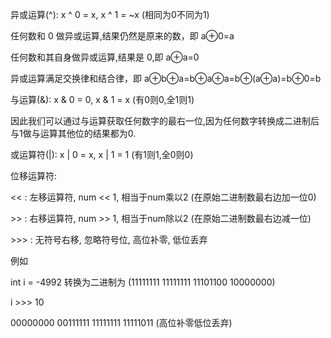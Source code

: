 异或运算(^): x ^ 0 = x, x ^ 1 = ~x (相同为0不同为1)

任何数和 0 做异或运算,结果仍然是原来的数，即 a⊕0=a 

任何数和其自身做异或运算,结果是 0,即 a⊕a=0

异或运算满足交换律和结合律，即 a⊕b⊕a=b⊕a⊕a=b⊕(a⊕a)=b⊕0=b


与运算(&): x & 0 = 0, x & 1 = x (有0则0,全1则1)

因此我们可以通过与运算获取任何数字的最右一位,因为任何数字转换成二进制后与1做与运算其他位的结果都为0.

或运算符(|): x | 0 = x, x | 1 = 1 (有1则1,全0则0)

位移运算符:

\<< : 左移运算符, num << 1, 相当于num乘以2 (在原始二进制数最右边加一位0)

\>> : 右移运算符, num >> 1, 相当于num除以2 (在原始二进制数最右边减一位)

\>>> : 无符号右移, 忽略符号位, 高位补零, 低位丢弃

例如 

int i = -4992 
转换为二进制为 (11111111 11111111 11101100 10000000) 

i >>> 10

00000000 00111111 11111111 11111011 (高位补零低位丢弃)


